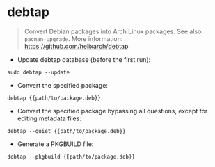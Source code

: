 # debtap

> Convert Debian packages into Arch Linux packages.
> See also: `pacman-upgrade`.
> More information: <https://github.com/helixarch/debtap>

- Update debtap database (before the first run):

`sudo debtap --update`

- Convert the specified package:

`debtap {{path/to/package.deb}}`

- Convert the specified package bypassing all questions, except for editing metadata files:

`debtap --quiet {{path/to/package.deb}}`

- Generate a PKGBUILD file:

`debtap --pkgbuild {{path/to/package.deb}}`
